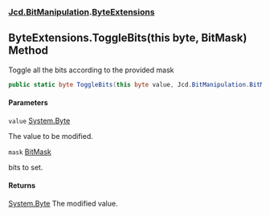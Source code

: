 ### [Jcd.BitManipulation](Jcd.BitManipulation.md 'Jcd.BitManipulation').[ByteExtensions](Jcd.BitManipulation.ByteExtensions.md 'Jcd.BitManipulation.ByteExtensions')

## ByteExtensions.ToggleBits(this byte, BitMask) Method

Toggle all the bits according to the provided mask

```csharp
public static byte ToggleBits(this byte value, Jcd.BitManipulation.BitMask mask);
```

#### Parameters

<a name='Jcd.BitManipulation.ByteExtensions.ToggleBits(thisbyte,Jcd.BitManipulation.BitMask).value'></a>

`value` [System.Byte](https://docs.microsoft.com/en-us/dotnet/api/System.Byte 'System.Byte')

The value to be modified.

<a name='Jcd.BitManipulation.ByteExtensions.ToggleBits(thisbyte,Jcd.BitManipulation.BitMask).mask'></a>

`mask` [BitMask](Jcd.BitManipulation.BitMask.md 'Jcd.BitManipulation.BitMask')

bits to set.

#### Returns

[System.Byte](https://docs.microsoft.com/en-us/dotnet/api/System.Byte 'System.Byte')
The modified value.